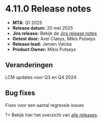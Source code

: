 # 4.11.0 Release notes

* **MTA**: Q1 2025
* **Release datum:** 20 mei 2025
* **Jira release:** Bekijk de [Jira release notes](https://jira.antwerpen.be/secure/ReleaseNote.jspa?projectId=14114&version=17093)
* **Getest door:** Axel Claeys, Mikis Putseys
* **Release lead:** Jeroen Valcke
* **Product Owner:** Mikis Putseys


## Veranderingen

LCM updates voor Q3 en Q4 2024

## Bug fixes

Fixes voor een aantal regressie issues

?> Bekijk hier het overzicht van [alle releases](/RELEASE).
